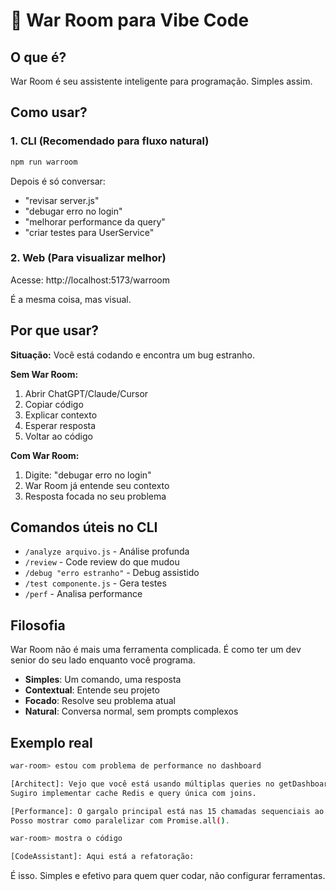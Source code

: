 # 🧠 War Room para Vibe Code

## O que é?

War Room é seu assistente inteligente para programação. Simples assim.

## Como usar?

### 1. CLI (Recomendado para fluxo natural)

```bash
npm run warroom
```

Depois é só conversar:
- "revisar server.js"
- "debugar erro no login"
- "melhorar performance da query"
- "criar testes para UserService"

### 2. Web (Para visualizar melhor)

Acesse: http://localhost:5173/warroom

É a mesma coisa, mas visual.

## Por que usar?

**Situação:** Você está codando e encontra um bug estranho.

**Sem War Room:**
1. Abrir ChatGPT/Claude/Cursor
2. Copiar código
3. Explicar contexto
4. Esperar resposta
5. Voltar ao código

**Com War Room:**
1. Digite: "debugar erro no login"
2. War Room já entende seu contexto
3. Resposta focada no seu problema

## Comandos úteis no CLI

- `/analyze arquivo.js` - Análise profunda
- `/review` - Code review do que mudou
- `/debug "erro estranho"` - Debug assistido
- `/test componente.js` - Gera testes
- `/perf` - Analisa performance

## Filosofia

War Room não é mais uma ferramenta complicada. É como ter um dev senior do seu lado enquanto você programa.

- **Simples**: Um comando, uma resposta
- **Contextual**: Entende seu projeto
- **Focado**: Resolve seu problema atual
- **Natural**: Conversa normal, sem prompts complexos

## Exemplo real

```bash
war-room> estou com problema de performance no dashboard

[Architect]: Vejo que você está usando múltiplas queries no getDashboardData(). 
Sugiro implementar cache Redis e query única com joins.

[Performance]: O gargalo principal está nas 15 chamadas sequenciais ao banco.
Posso mostrar como paralelizar com Promise.all().

war-room> mostra o código

[CodeAssistant]: Aqui está a refatoração:
```

É isso. Simples e efetivo para quem quer codar, não configurar ferramentas.